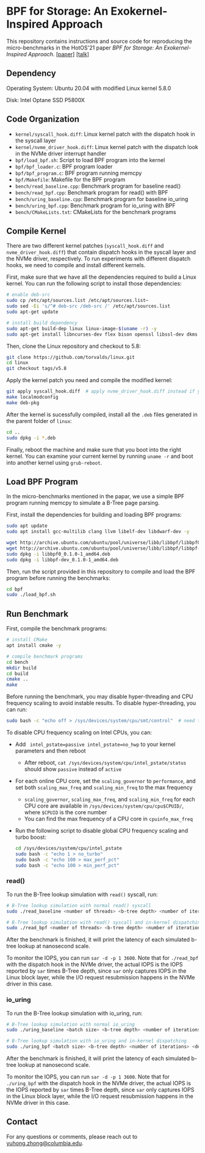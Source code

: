 # BPF for Storage: An Exokernel-Inspired Approach

This repository contains instructions and source code for reproducing the micro-benchmarks in the HotOS'21 paper *BPF for Storage: An Exokernel-Inspired Approach*. [[paper]](https://dl.acm.org/doi/abs/10.1145/3458336.3465290) [[talk]](https://youtu.be/E7K1aRSy7co)

## Dependency

Operating System: Ubuntu 20.04 with modified Linux kernel 5.8.0

Disk: Intel Optane SSD P5800X

## Code Organization

* `kernel/syscall_hook.diff`: Linux kernel patch with the dispatch hook in the  syscall layer
* `kernel/nvme_driver_hook.diff`: Linux kernel patch with the dispatch look in the NVMe driver interrupt handler
* `bpf/load_bpf.sh`: Script to load BPF program into the kernel
* `bpf/bpf_loader.c`: BPF program loader
* `bpf/bpf_program.c`: BPF program running memcpy
* `bpf/Makefile`: Makefile for the BPF program
* `bench/read_baseline.cpp`: Benchmark program for baseline read()
* `bench/read_bpf.cpp`: Benchmark program for read() with BPF
* `bench/uring_baseline.cpp`: Benchmark program for baseline io_uring
* `bench/uring_bpf.cpp`: Benchmark program for io_uring with BPF
* `bench/CMakeLists.txt`: CMakeLists for the benchmark programs

## Compile Kernel

There are two different kernel patches (`syscall_hook.diff` and `nvme_driver_hook.diff`) that contain dispatch hooks in the syscall layer and the NVMe driver, respectively. To run experiments with different dispatch hooks, we need to compile and install different kernels.

First, make sure that we have all the dependencies required to build a Linux kernel. You can run the following script to install those dependencies:

```bash
# enable deb-src
sudo cp /etc/apt/sources.list /etc/apt/sources.list~
sudo sed -Ei 's/^# deb-src /deb-src /' /etc/apt/sources.list
sudo apt-get update

# install build dependency
sudo apt-get build-dep linux linux-image-$(uname -r) -y
sudo apt-get install libncurses-dev flex bison openssl libssl-dev dkms libelf-dev libudev-dev libpci-dev libiberty-dev autoconf fakeroot -y
```

Then, clone the Linux repository and checkout to 5.8:

```bash
git clone https://github.com/torvalds/linux.git
cd linux
git checkout tags/v5.8
```

Apply the kernel patch you need and compile the modified kernel:

```bash
git apply syscall_hook.diff  # apply nvme_driver_hook.diff instead if you want to run experiments with the dispatch hook in the NVMe driver
make localmodconfig
make deb-pkg
```

After the kernel is sucessfully compiled, install all the  `.deb`  files generated in the parent folder of  `linux`:

```bash
cd ..
sudo dpkg -i *.deb
```

Finally, reboot the machine and make sure that you boot into the right kernel. You can examine your current kernel by running `uname -r` and boot into another kernel using `grub-reboot`.

## Load BPF Program

In the micro-benchmarks mentioned in the papar, we use a simple BPF program running memcpy to simulate a B-Tree page parsing.

First, install the dependencies for building and loading BPF programs:

```bash
sudo apt update
sudo apt install gcc-multilib clang llvm libelf-dev libdwarf-dev -y

wget http://archive.ubuntu.com/ubuntu/pool/universe/libb/libbpf/libbpf0_0.1.0-1_amd64.deb
wget http://archive.ubuntu.com/ubuntu/pool/universe/libb/libbpf/libbpf-dev_0.1.0-1_amd64.deb
sudo dpkg -i libbpf0_0.1.0-1_amd64.deb
sudo dpkg -i libbpf-dev_0.1.0-1_amd64.deb
```

Then, run the script provided in this repository to compile and load the BPF program before running the benchmarks:

```bash
cd bpf
sudo ./load_bpf.sh
```

## Run Benchmark

First, compile the benchmark programs:

```bash
# install CMake
apt install cmake -y

# compile benchmark programs 
cd bench
mkdir build
cd build
cmake ..
make
```

Before running the benchmark, you may disable hyper-threading and CPU frequency scaling to avoid instable results. To disable hyper-threading, you can run:

```bash
sudo bash -c "echo off > /sys/devices/system/cpu/smt/control"  # need to be run again after each reboot
```

To disable CPU frequency scaling on Intel CPUs, you can:

* Add ` intel_pstate=passive intel_pstate=no_hwp` to your kernel parameters and then reboot

  * After reboot, `cat /sys/devices/system/cpu/intel_pstate/status` should show `passive` instead of `active`

* For each online CPU core, set the `scaling_governor` to `performance`, and set both `scaling_max_freq` and `scaling_min_freq` to the max frequency

  * `scaling_governor`, `scaling_max_freq`, and `scaling_min_freq` for each CPU core are available in `/sys/devices/system/cpu/cpu$CPUID/`, where `$CPUID` is the core number
  * You can find the max frequency of a CPU core in `cpuinfo_max_freq`

* Run the following script to disable global CPU frequency scaling and turbo boost:

  ```bash
  cd /sys/devices/system/cpu/intel_pstate
  sudo bash -c "echo 1 > no_turbo"
  sudo bash -c "echo 100 > max_perf_pct"
  sudo bash -c "echo 100 > min_perf_pct"
  ```

### read()

To run the B-Tree lookup simulation with `read()` syscall, run:

```bash
# B-Tree lookup simulation with normal read() syscall
sudo ./read_baseline <number of threads> <b-tree depth> <number of iterations> <devices, e.g. /dev/nvme0n1 /dev/nvme1n1 /dev/nvme2n1>

# B-Tree lookup simulation with read() syscall and in-kernel dispatching
sudo ./read_bpf <number of threads> <b-tree depth> <number of iterations> <devices, e.g. /dev/nvme0n1 /dev/nvme1n1 /dev/nvme2n1>
```

After the benchmark is finished, it will print the latency of each simulated b-tree lookup at nanosecond scale.

To monitor the IOPS, you can run `sar -d -p 1 3600`. Note that for `./read_bpf` with the dispatch hook in the NVMe driver, the actual IOPS is the IOPS reported by `sar` times B-Tree depth, since `sar` only captures IOPS in the Linux block layer, while the I/O request resubmission happens in the NVMe driver in this case.

### io_uring

To run the B-Tree lookup simulation with io_uring, run:

```bash
# B-Tree lookup simulation with normal io_uring
sudo ./uring_baseline <batch size> <b-tree depth> <number of iterations> <devices, e.g. /dev/nvme0n1 /dev/nvme1n1 /dev/nvme2n1>

# B-Tree lookup simulation with io_uring and in-kernel dispatching
sudo ./uring_bpf <batch size> <b-tree depth> <number of iterations> <devices, e.g. /dev/nvme0n1 /dev/nvme1n1 /dev/nvme2n1>
```

After the benchmark is finished, it will print the latency of each simulated b-tree lookup at nanosecond scale.

To monitor the IOPS, you can run `sar -d -p 1 3600`. Note that for `./uring_bpf` with the dispatch hook in the NVMe driver, the actual IOPS is the IOPS reported by `sar` times B-Tree depth, since `sar` only captures IOPS in the Linux block layer, while the I/O request resubmission happens in the NVMe driver in this case.

## Contact

For any questions or comments, please reach out to yuhong.zhong@columbia.edu.